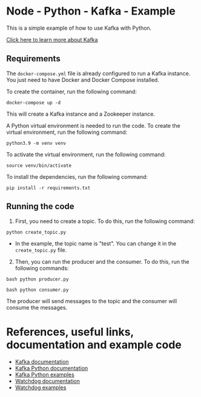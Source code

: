 # Node - Python - Kafka - Example

This is a simple example of how to use Kafka with Python.



[Click here to learn more about Kafka](https://kafka.apache.org/intro)


## Requirements

The `docker-compose.yml` file is already configured to run a Kafka instance. You just need to have Docker and Docker Compose installed.

To create the container, run the following command:

```
docker-compose up -d
```


This will create a Kafka instance and a Zookeeper instance.

A Python virtual environment is needed to run the code. To create the virtual environment, run the following command:

```
python3.9 -m venv venv
```


To activate the virtual environment, run the following command:

```
source venv/bin/activate
```

To install the dependencies, run the following command:

```
pip install -r requirements.txt
```


## Running the code

1. First, you need to create a topic. To do this, run the following command:

```
python create_topic.py
```


- In the example, the topic name is "test". You can change it in the `create_topic.py` file.

2. Then, you can run the producer and the consumer. To do this, run the following commands:

```
bash python producer.py
```

```
bash python consumer.py
```


The producer will send messages to the topic and the consumer will consume the messages.


# References, useful links, documentation and example code

- [Kafka documentation](https://kafka.apache.org/documentation/)
- [Kafka Python documentation](https://kafka-python.readthedocs.io/en/master/index.html)
- [Kafka Python examples](https://github.com/dpkp/kafka-python)
- [Watchdog documentation](https://python-watchdog.readthedocs.io/en/stable/)
- [Watchdog examples](https://github.com/gorakhargosh/watchdog)
